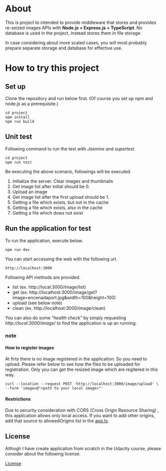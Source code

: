 
# About

This is project to intended to provide middleware that stores and provides re-seized images APIs with **Node.js + Express.js + TypeScript**. No database is used in the project, instead stores them in file storage.

In case considering about more scaled cases, you will most probably prepare separate storage and database for effective use.

# How to try this project

## Set up

Clone the repository and run below first.
(Of course you set up npm and node.js as a prerequisite.)
```
cd project
npm install
npm run build
```

## Unit test

Following command to run the test with *Jasmine* and *supertest*.
```
cd project
npm run test
```

Be executing the above scenario, followings will be executed.

1. Initialize the server. Clear images and thumbnails
2. Get image list after initial should be 0.
3. Upload an image
4. Get image list after the first upload should be 1.
5. Getting a file which exists, but not in the cache
6. Getting a file which exists, also in the cache
7. Getting a file which dows not exist

## Run the application for test

To run the application, execute below.
```
npm run dev
```

You can start accessing the web with the following url.
```
http://localhost:3000
```

Following API methods are provided.
- list (ex. http://local:3000/image/list)
- get (ex. http://localhost:3000/image/get?image=encenadaport.jpg&width=100&height=100)
- upload (see below note)
- clean (ex. http://localhost:3000/image/clean)

You can also do some *"health check"* by simply requesting *http://local:3000/image/* to find the application is up an running.

### note

#### How to register images

At firts there is no image registered in the application.
So you need to upload.
Please refer below to see how the files to be uploaded for registration.
Only you can get the resized image which are regitered in this way.
```
curl --location --request POST 'http://localhost:3000/image/upload' \
--form 'image=@"<path to your local image>"'
```

#### Restrictions

Due to security consideration with CORS (Cross Origin Resource Sharing) , this application allows only local access. If you want to add other origins, add that source to allowedOrigins list in the [app.ts](./project/src/app.ts).



## License

Althogh I have create application from scratch in the Udacity course, please consider about the following license.

[License](LICENSE.txt)
